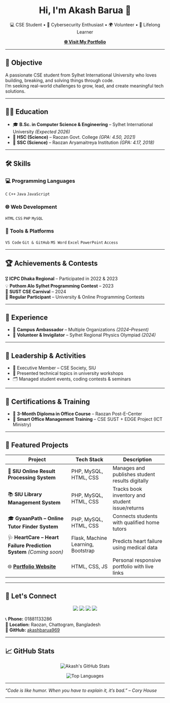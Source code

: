 <h1 align="center">Hi, I'm Akash Barua 👋</h1>
<p align="center">
  💻 CSE Student • 🔐 Cybersecurity Enthusiast • 🌍 Volunteer • 🎯 Lifelong Learner
</p>
<p align="center">
  <a href="https://akashbarua969.github.io/akash-portfolio/" target="_blank"><strong>🌐 Visit My Portfolio</strong></a>
</p>

---

## 🧠 Objective
A passionate CSE student from Sylhet International University who loves building, breaking, and solving things through code.  
I’m seeking real-world challenges to grow, lead, and create meaningful tech solutions.

---

## 👨‍🎓 Education

- 🎓 **B.Sc. in Computer Science & Engineering** – Sylhet International University *(Expected 2026)*
- 🏫 **HSC (Science)** – Raozan Govt. College *(GPA: 4.50, 2021)*
- 🏫 **SSC (Science)** – Raozan Aryamaitreya Institution *(GPA: 4.17, 2018)*

---

## 🛠️ Skills

### 💻 Programming Languages
`C` `C++` `Java` `JavaScript`

### 🌐 Web Development
`HTML` `CSS` `PHP` `MySQL`

### 🧰 Tools & Platforms
`VS Code` `Git & GitHub` `MS Word` `Excel` `PowerPoint` `Access`

---

## 🏆 Achievements & Contests

🎖️ **ICPC Dhaka Regional** – Participated in 2022 & 2023  
💡 **Pothom Alo Sylhet Programming Contest** – 2023  
🚀 **SUST CSE Carnival** – 2024  
🧠 **Regular Participant** – University & Online Programming Contests

---

## 💼 Experience

- 🚀 **Campus Ambassador** – Multiple Organizations *(2024–Present)*
- 🧪 **Volunteer & Invigilator** – Sylhet Regional Physics Olympiad *(2024)*

---

## 👥 Leadership & Activities

- 🔧 Executive Member – CSE Society, SIU
- 🎤 Presented technical topics in university workshops
- 🗂️ Managed student events, coding contests & seminars

---

## 🧾 Certifications & Training

- 🧩 **3-Month Diploma in Office Course** – Raozan Post-E-Center
- 📑 **Smart Office Management Training** – CSE SUST + EDGE Project (ICT Ministry)

---

## 📂 Featured Projects

| Project                                                                 | Tech Stack                | Description |
|-------------------------------------------------------------------------|---------------------------|-------------|
| 🧾 **SIU Online Result Processing System**                              | PHP, MySQL, HTML, CSS     | Manages and publishes student results digitally |
| 📚 **SIU Library Management System**                                    | PHP, MySQL, HTML, CSS     | Tracks book inventory and student issue/returns |
| 🎓 **GyaanPath – Online Tutor Finder System**                           | PHP, MySQL, HTML, CSS     | Connects students with qualified home tutors |
| 🩺 **HeartCare – Heart Failure Prediction System** *(Coming soon)*      | Flask, Machine Learning, Bootstrap | Predicts heart failure using medical data |
| 🌐 [**Portfolio Website**](https://akashbarua969.github.io/akash-portfolio/) | HTML, CSS, JS             | Personal responsive portfolio with live links |

---

## 🔗 Let's Connect

<p align="center">
  <a href="https://www.linkedin.com/in/akash-barua-186560334/"><img src="https://img.shields.io/badge/LinkedIn-Connect-blue?style=for-the-badge&logo=linkedin" /></a>
  <a href="https://www.freelancer.com.bd/u/akashbaruaab969"><img src="https://img.shields.io/badge/Freelancer-Profile-blue?style=for-the-badge&logo=freelancer" /></a>
  <a href="https://www.facebook.com/akashbarua969"><img src="https://img.shields.io/badge/Facebook-Connect-blue?style=for-the-badge&logo=facebook" /></a>
  <a href="mailto:akashbarua969@gmail.com"><img src="https://img.shields.io/badge/Gmail-Email-red?style=for-the-badge&logo=gmail" /></a>
</p>

📞 **Phone:** 01881133286  
📍 **Location:** Raozan, Chattogram, Bangladesh  
🐙 **GitHub:** [akashbarua969](https://github.com/akashbarua969)

---

## 📈 GitHub Stats

<p align="center">
  <img src="https://github-readme-stats.vercel.app/api?username=akashbarua969&show_icons=true&theme=default" alt="Akash's GitHub Stats" />
</p>

<p align="center">
  <img src="https://github-readme-stats.vercel.app/api/top-langs/?username=akashbarua969&layout=compact" alt="Top Languages" />
</p>

---

_“Code is like humor. When you have to explain it, it’s bad.” – Cory House_

---

